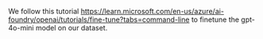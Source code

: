 We follow this tutorial https://learn.microsoft.com/en-us/azure/ai-foundry/openai/tutorials/fine-tune?tabs=command-line to finetune the gpt-4o-mini model on our dataset.